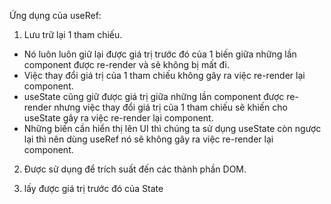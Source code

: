 Ứng dụng của useRef:

1. Lưu trữ lại 1 tham chiếu.

- Nó luôn luôn giữ lại được giá trị trước đó của 1 biến giữa những lần component được re-render và sẽ không bị mất đi.
- Việc thay đổi giá trị của 1 tham chiếu không gây ra việc re-render lại component.
- useState cũng giữ được giá trị giữa những lần component được re-render nhưng việc thay đổi giá trị của 1 tham chiếu sẽ khiến cho useState gây ra việc re-render lại component.
- Những biến cần hiển thị lên UI thì chúng ta sử dụng useState còn ngược lại thì nên dùng useRef nó sẽ không gây ra việc re-render lại component.

2. Được sử dụng để trích suất đến các thành phần DOM.

3. lấy được giá trị trước đó của State

